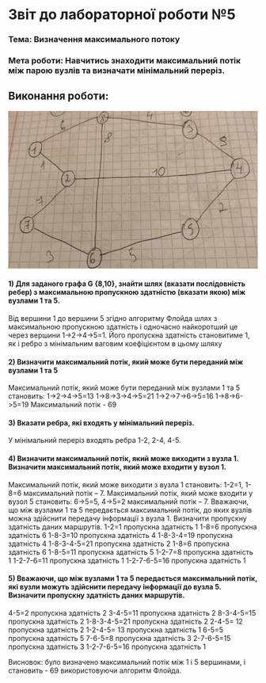 # Звіт до лабораторної роботи №5

### Тема: Визначення максимального потоку

### Мета роботи: Навчитись знаходити максимальний потік між парою вузлів та визначати мінімальний переріз.

## Виконання роботи:
![image](https://github.com/Serban767/TR-32_Serban/blob/main/lab5/1.jpg)


#### 1) Для заданого графа G {8,10}, знайти шлях (вказати послідовність ребер) з максимальною пропускною здатністю (вказати якою) між вузлами 1 та 5. 
Від вершини 1 до вершини 5 згідно алгоритму Флойда шлях з максимальною пропускною здатність і одночасно найкоротший це через вершини  1->2->4->5=1. Його пропускна здатність становитиме 1, як і ребро з мінімальним ваговим коефіцієнтом в цьому шляху

#### 2)  Визначити максимальний потік, який може бути переданий між вузлами 1 та 5
Максимальний потік, який може бути переданий між вузлами 1 та 5 становить:
1->2->4->5=13
1->8->3->4->5=21
1->2->7->6->5=16
1->8->6->5=19
Максимальний потік - 69

#### 3)	Вказати ребра, які входять у мінімальний переріз.
У мінімальний переріз входять ребра 1-2, 2-4, 4-5. 

#### 4) Визначити максимальний потік, який може виходити з вузла 1. Визначити максимальний потік, який може входити у вузол 1. 
Максимальний потік, який може виходити з вузла 1 становить: 1-2=1, 1-8=6 максимальний потік – 7.
Максимальний потік, який може входити у вузол 5 становить: 6->5=5, 4->5=2 
максимальний потік – 7.
Вважаючи, що між вузлами 1 та 5 передається максимальний потік, до яких вузлів можна здійснити передачу інформації з вузла 1. Визначити пропускну здатність даних маршрутів.
1-2=1 пропускна здатність 1
1-8=6 пропускна здатність 6
1-8-3=10 пропускна здатність 4
1-8-3-4=19 пропускна здатність 4
1-8-3-4-5=21  пропускна здатність 2
1-8=6 пропускна здатність 6
1-8-5=11 пропускна здатність 5
1-2-7=8 пропускна здатність 1
1-2-7-6=11 пропускна здатність 1
1-2-7-6-5=16 пропускна здатність 1

#### 5) Вважаючи, що між вузлами 1 та 5 передається максимальний потік, які вузли можуть здійснити передачу інформації до вузла 5. Визначити пропускну здатність даних маршрутів.
4-5=2 пропускна здатність 2
3-4-5=11 пропускна здатність 2
8-3-4-5=15 пропускна здатність 2
1-8-3-4-5=21 пропускна здатність 2
2-4-5= 12 пропускна здатність 2
1-2-4-5= 13 пропускна здатність 1
6-5=5 пропускна здатність 5
7-6-5=8 пропускна здатність 3
2-7-6-5=15 пропускна здатність 3
1-2-7-6-5=16 пропускна здатність 1

Висновок: було визначено максимальний потік між 1 і 5 вершинами, і становить - 69 використовуючи алгоритм Флойда.
